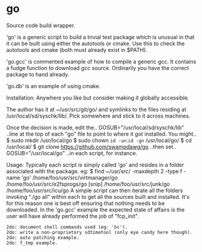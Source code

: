 # go
Source code build wrapper.

'go' is a generic script to build a trivial test package which is unusual in
that it can be built using either the autotools or cmake. Use this to check
the autotools and cmake (both must already exist in $PATH).

'go.gcc' is commented example of how to compile a generic gcc. It contains a
fudge function to download gcc source. Ordinarily you have the correct
package to hand already.

'go.db' is an example of using cmake.

Installation:
Anywhere you like but consider making it globally accessible.

The author has it at ~/usr/src/git/go/ and symlinks to the files residing
at /usr/local/sd/syschk/lib/. Pick somewhere and stick to it across machines.

Once the decision is made, edit the..
GOSUB="/usr/local/sd/syschk/lib"
..line at the top of each "go" file to point to where it got installed. You
might..
$ sudo mkdir /usr/local/go
$ sudo chown `id -un`:`id -gn` /usr/local/go/
$ cd /usr/local/
$ git clone https://github.com/swampdawg/go
..then set..
GOSUB="/usr/local/go"
..in each script, for instance.

Usage:
Typically each script is simply called 'go' and resides in a folder associated
with the package. eg:
$ find ~/usr/src/ -maxdepth 2 -type f -name 'go'
/home/foo/usr/src/virtmanager/go
/home/foo/usr/src/e2fsprogs/go
[snip]
/home/foo/usr/src/junk/go
/home/foo/usr/src/icu/go
A simple script can then iterate all the folders invoking "./go all" within
each to get all the sources built and installed. It's for this reason one is
best off ensuring that nothing needs to be downloaded. In the 'go.gcc'
example the expected state of affairs is the user will have already performed
the job of "fcp_init".


~~~
2do: document shell commands used (eg: 'bc').
2do: write a non-proprietory sdtimetool (only eye candy here though).
2do: auto patching example.
2do: f_tmp example.
~~~
